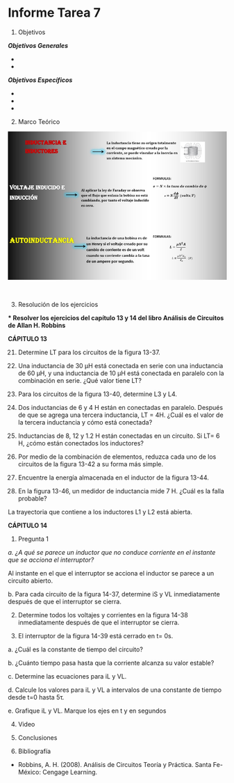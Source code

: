 # Informe Tarea 7

1. Objetivos

 *__Objetivos Generales__*
 
* 

* 
 
*__Objetivos Específicos__*

*
*
*

 2. Marco Teórico

![](https://github.com/ItzAdoc/Imagenes7/blob/main/MT1.jpeg)

![]()

3. Resolución de los ejercicios

 __* Resolver los ejercicios del capítulo 13 y 14 del libro Análisis de Circuitos de Allan H. Robbins__
 
  __CÁPITULO 13__
  
  
21. Determine LT para los circuitos de la figura 13-37.


23. Una inductancia de 30 µH está conectada en serie con una inductancia de 60 µH, y una inductancia de 10 µH está conectada en paralelo con la combinación en serie. ¿Qué valor tiene LT?


25. Para los circuitos de la figura 13-40, determine L3 y L4.


27. Dos inductancias de 6 y 4 H están en conectadas en paralelo. Después de que se agrega una tercera inductancia, LT = 4H. ¿Cuál es el valor de la tercera inductancia y cómo está conectada?


29. Inductancias de 8, 12 y 1.2 H están conectadas en un circuito. Si LT= 6 H, ¿cómo están conectados los inductores?


31. Por medio de la combinación de elementos, reduzca cada uno de los circuitos de la figura 13-42 a su forma más simple.



33. Encuentre la energía almacenada en el inductor de la figura 13-44.



35. En la figura 13-46, un medidor de inductancia mide 7 H. ¿Cuál es la falla probable?


La trayectoria que contiene a los inductores L1 y L2 está abierta.




__CÁPITULO 14__
  
  
1. Pregunta 1  

*a. ¿A qué se parece un inductor que no conduce corriente en el instante que se acciona el interruptor?*

   Al instante en el que el interruptor se acciona el inductor se parece a un circuito abierto.

 b. Para cada circuito de la figura 14-37, determine iS y VL inmediatamente después de que el interruptor se cierra.
 
 


2. Determine todos los voltajes y corrientes en la figura 14-38 inmediatamente después de que el interruptor se cierra.

5. El interruptor de la figura 14-39 está cerrado en t= 0s. 

a. ¿Cuál es la constante de tiempo del circuito? 

b. ¿Cuánto tiempo pasa hasta que la corriente alcanza su valor estable? 

c. Determine las ecuaciones para iL y VL.

d. Calcule los valores para iL y VL a intervalos de una constante de tiempo desde t=0 hasta 5τ.
 
e. Grafique iL y VL. Marque los ejes en t y en segundos
 



4. Video 


5. Conclusiones 




6. Bibliografía
 * Robbins, A. H. (2008). Análisis de Circuitos Teoría y Práctica. Santa Fe-México: Cengage Learning. 
